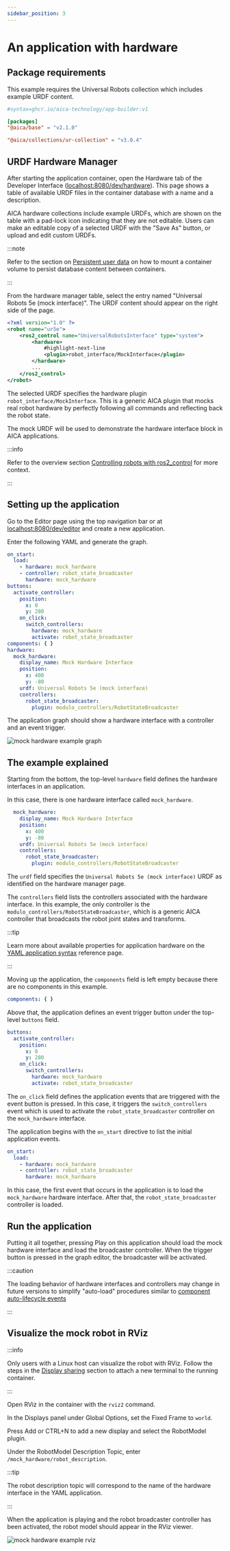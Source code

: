 ```yaml
---
sidebar_position: 3
---
```


# An application with hardware

## Package requirements

This example requires the Universal Robots collection which includes example URDF content.

```toml title="aica-package.toml"
#syntax=ghcr.io/aica-technology/app-builder:v1

[packages]
"@aica/base" = "v2.1.0"

"@aica/collections/ur-collection" = "v3.0.4"
```

## URDF Hardware Manager

After starting the application container, open the Hardware tab of the Developer
Interface ([localhost:8080/dev/hardware](http://localhost:8080/dev/hardware)). This page shows a table of available URDF
files in the container database with a name and a description.

AICA hardware collections include example URDFs, which are shown on the table with a pad-lock icon indicating that they
are not editable. Users can make an editable copy of a selected URDF with the "Save As" button, or upload and edit
custom URDFs.

:::note

Refer to the section on [Persistent user data](../04-run.md#persistent-user-data) on how to mount a container volume to
persist database content between containers.

:::

From the hardware manager table, select the entry named "Universal Robots 5e (mock interface)". The URDF content should
appear on the right side of the page.

```xml title="Universal Robots 5e (mock interface)"
<?xml version="1.0" ?>
<robot name="ur5e">
    <ros2_control name="UniversalRobotsInterface" type="system">
        <hardware>
            #highlight-next-line
            <plugin>robot_interface/MockInterface</plugin>
        </hardware>
        ...
    </ros2_control>
</robot>
```

The selected URDF specifies the hardware plugin `robot_interface/MockInterface`. This is a generic AICA plugin that
mocks real robot hardware by perfectly following all commands and reflecting back the robot state.

The mock URDF will be used to demonstrate the hardware interface block in AICA applications.

:::info

Refer to the overview section [Controlling robots with ros2_control](../../concepts/03-ros-concepts/04-control.md) for
more context.

:::

## Setting up the application

Go to the Editor page using the top navigation bar or at [localhost:8080/dev/editor](http://localhost:8080/dev/editor)
and create a new application.

Enter the following YAML and generate the graph.

```yaml
on_start:
  load:
    - hardware: mock_hardware
    - controller: robot_state_broadcaster
      hardware: mock_hardware
buttons:
  activate_controller:
    position:
      x: 0
      y: 280
    on_click:
      switch_controllers:
        hardware: mock_hardware
        activate: robot_state_broadcaster
components: { }
hardware:
  mock_hardware:
    display_name: Mock Hardware Interface
    position:
      x: 400
      y: -80
    urdf: Universal Robots 5e (mock interface)
    controllers:
      robot_state_broadcaster:
        plugin: modulo_controllers/RobotStateBroadcaster
```

The application graph should show a hardware interface with a controller and an event trigger.

![mock hardware example graph](./assets/mock-hardware-example-graph.png)

## The example explained

Starting from the bottom, the top-level `hardware` field defines the hardware interfaces in an application.

In this case, there is one hardware interface called `mock_hardware`.

```yaml
  mock_hardware:
    display_name: Mock Hardware Interface
    position:
      x: 400
      y: -80
    urdf: Universal Robots 5e (mock interface)
    controllers:
      robot_state_broadcaster:
        plugin: modulo_controllers/RobotStateBroadcaster
```

The `urdf` field specifies the `Universal Robots 5e (mock interface)` URDF as identified on the hardware manager page.

The `controllers` field lists the controllers associated with the hardware interface. In this example, the only
controller is the `modulo_controllers/RobotStateBroadcaster`, which is a generic AICA controller that broadcasts the
robot joint states and transforms.

:::tip

Learn more about available properties for application hardware on
the [YAML application syntax](../../reference/02-yaml-syntax.md) reference page.

:::

Moving up the application, the `components` field is left empty because there are no components in this example.

```yaml
components: { }
```

Above that, the application defines an event trigger button under the top-level `buttons` field.

```yaml
buttons:
  activate_controller:
    position:
      x: 0
      y: 280
    on_click:
      switch_controllers:
        hardware: mock_hardware
        activate: robot_state_broadcaster
```

The `on_click` field defines the application events that are triggered with the event button is pressed. In this case,
it triggers the `switch_controllers` event which is used to activate the `robot_state_broadcaster` controller on the
`mock_hardware` interface.

The application begins with the `on_start` directive to list the initial application events.

```yaml
on_start:
  load:
    - hardware: mock_hardware
    - controller: robot_state_broadcaster
      hardware: mock_hardware
```

In this case, the first event that occurs in the application is to load the `mock_hardware` hardware interface.
After that, the `robot_state_broadcaster` controller is loaded.

## Run the application

Putting it all together, pressing Play on this application should load the mock hardware interface and load the
broadcaster controller. When the trigger button is pressed in the graph editor, the broadcaster will be activated.

:::caution

The loading behavior of hardware interfaces and controllers may change in future versions to simplify "auto-load"
procedures similar
to [component auto-lifecycle events](../../concepts/05-building-blocks/03-components.md#auto-lifecycle-events)

:::

## Visualize the mock robot in RViz

:::info

Only users with a Linux host can visualize the robot with RViz. Follow the steps in
the [Display sharing](../04-run.md#display-sharing) section to attach a new terminal to the running container.

:::

Open RViz in the container with the `rviz2` command.

In the Displays panel under Global Options, set the Fixed Frame to `world`.

Press Add or CTRL+N to add a new display and select the RobotModel plugin.

Under the RobotModel Description Topic, enter `/mock_hardware/robot_description`.

:::tip

The robot description topic will correspond to the name of the hardware interface in the YAML application.

:::

When the application is playing and the robot broadcaster controller has been activated, the robot model should appear
in the RViz viewer.

![mock hardware example rviz](./assets/mock-hardware-example-rviz.png)

<!-- TODO
The next example will add another controller to the mock hardware to move the robot based on a component output.
-->
